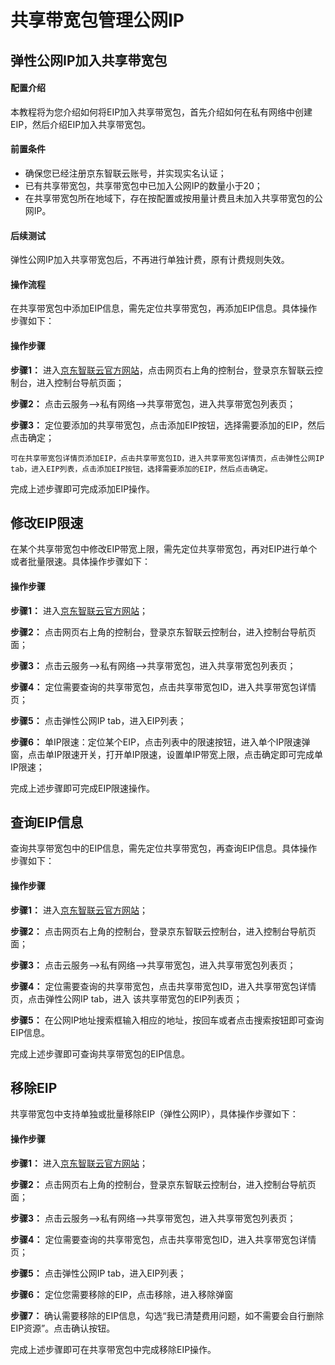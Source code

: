 # 共享带宽包管理公网IP
## 弹性公网IP加入共享带宽包
#### 配置介绍

本教程将为您介绍如何将EIP加入共享带宽包，首先介绍如何在私有网络中创建EIP，然后介绍EIP加入共享带宽包。

#### 前置条件

- 确保您已经注册京东智联云账号，并实现实名认证；
- 已有共享带宽包，共享带宽包中已加入公网IP的数量小于20；
- 在共享带宽包所在地域下，存在按配置或按用量计费且未加入共享带宽包的公网IP。


#### 后续测试

弹性公网IP加入共享带宽包后，不再进行单独计费，原有计费规则失效。

#### 操作流程

 在共享带宽包中添加EIP信息，需先定位共享带宽包，再添加EIP信息。具体操作步骤如下：

#### 操作步骤

**步骤1：** 进入[京东智联云官方网站](https://www.jdcloud.com/)，点击网页右上角的控制台，登录京东智联云控制台，进入控制台导航页面；

**步骤2：** 点击云服务-->私有网络-->共享带宽包，进入共享带宽包列表页；

**步骤3：** 定位要添加的共享带宽包，点击添加EIP按钮，选择需要添加的EIP，然后点击确定；
```
可在共享带宽包详情页添加EIP，点击共享带宽包ID，进入共享带宽包详情页，点击弹性公网IP tab，进入EIP列表，点击添加EIP按钮，选择需要添加的EIP，然后点击确定。
```
完成上述步骤即可完成添加EIP操作。



## 修改EIP限速

在某个共享带宽包中修改EIP带宽上限，需先定位共享带宽包，再对EIP进行单个或者批量限速。具体操作步骤如下：

#### 操作步骤

**步骤1：** 进入[京东智联云官方网站](https://www.jdcloud.com/)；

**步骤2：** 点击网页右上角的控制台，登录京东智联云控制台，进入控制台导航页面；

**步骤3：** 点击云服务-->私有网络-->共享带宽包，进入共享带宽包列表页；

**步骤4：** 定位需要查询的共享带宽包，点击共享带宽包ID，进入共享带宽包详情页；

**步骤5：** 点击弹性公网IP tab，进入EIP列表；

**步骤6：** 单IP限速：定位某个EIP，点击列表中的限速按钮，进入单个IP限速弹窗，点击单IP限速开关，打开单IP限速，设置单IP带宽上限，点击确定即可完成单IP限速；

完成上述步骤即可完成EIP限速操作。

## 查询EIP信息

查询共享带宽包中的EIP信息，需先定位共享带宽包，再查询EIP信息。具体操作步骤如下：

#### 操作步骤

**步骤1：** 进入[京东智联云官方网站](https://www.jdcloud.com/)；

**步骤2：** 点击网页右上角的控制台，登录京东智联云控制台，进入控制台导航页面；

**步骤3：** 点击云服务-->私有网络-->共享带宽包，进入共享带宽包列表页；

**步骤4：** 定位需要查询的共享带宽包，点击共享带宽包ID，进入共享带宽包详情页，点击弹性公网IP tab，进入 该共享带宽包的EIP列表页；

**步骤5：** 在公网IP地址搜索框输入相应的地址，按回车或者点击搜索按钮即可查询EIP信息。

完成上述步骤即可查询共享带宽包的EIP信息。



## 移除EIP

共享带宽包中支持单独或批量移除EIP（弹性公网IP），具体操作步骤如下：

#### 操作步骤

**步骤1：** 进入[京东智联云官方网站](https://www.jdcloud.com/)；

**步骤2：** 点击网页右上角的控制台，登录京东智联云控制台，进入控制台导航页面；

**步骤3：** 点击云服务-->私有网络-->共享带宽包，进入共享带宽包列表页；

**步骤4：** 定位需要查询的共享带宽包，点击共享带宽包ID，进入共享带宽包详情页；

**步骤5：** 点击弹性公网IP tab，进入EIP列表；

**步骤6：** 定位您需要移除的EIP，点击移除，进入移除弹窗

**步骤7：** 确认需要移除的EIP信息，勾选“我已清楚费用问题，如不需要会自行删除EIP资源”。点击确认按钮。

完成上述步骤即可在共享带宽包中完成移除EIP操作。
